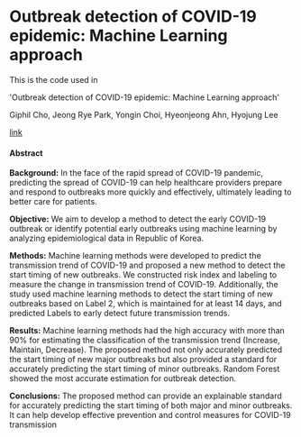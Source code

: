 # Outbreak detection of COVID-19 epidemic: Machine Learning approach

This is the code used in 

'Outbreak detection of COVID-19 epidemic: Machine Learning approach'  

Giphil Cho, Jeong Rye Park, Yongin Choi, Hyeonjeong Ahn, Hyojung Lee

[link]()



#### Abstract
**Background:** In the face of the rapid spread of COVID-19 pandemic, predicting the spread of COVID-19 can help healthcare providers prepare and respond to outbreaks more quickly and effectively, ultimately leading to better care for patients. 

**Objective:** We aim to develop a method to detect the early COVID-19 outbreak or identify potential early outbreaks using machine learning by analyzing epidemiological data in Republic of Korea.

**Methods:** Machine learning methods were developed to predict the transmission trend of COVID-19 and proposed a new method to detect the start timing of new outbreaks. We constructed risk index and labeling to measure the change in transmission trend of COVID-19. Additionally, the study used machine learning methods to detect the start timing of new outbreaks based on Label 2, which is maintained for at least 14 days, and predicted Labels to early detect future transmission trends. 

**Results:** Machine learning methods had the high accuracy with more than 90% for estimating the classification of the transmission trend (Increase, Maintain, Decrease). The proposed method not only accurately predicted the start timing of new major outbreaks but also provided a standard for accurately predicting the start timing of minor outbreaks. Random Forest showed the most accurate estimation for outbreak detection.

**Conclusions:** The proposed method can provide an explainable standard for accurately predicting the start timing of both major and minor outbreaks. It can help develop effective prevention and control measures for COVID-19 transmission





